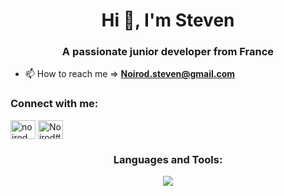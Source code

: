 <h1 align="center">Hi 👋, I'm Steven</h1>
<h3 align="center">A passionate junior developer from France</h3>

- 📫 How to reach me => **Noirod.steven@gmail.com**

<h3 align="centrer">Connect with me:</h3>
<p align="centrer">
<a href="https://linkedin.com/in/noirod" target="blank"><img align="center" src="https://raw.githubusercontent.com/rahuldkjain/github-profile-readme-generator/master/src/images/icons/Social/linked-in-alt.svg" alt="noirod" height="30" width="40" /></a>
<a href="https://discord.gg/Noirod#7729" target="blank"><img align="center" src="https://raw.githubusercontent.com/rahuldkjain/github-profile-readme-generator/master/src/images/icons/Social/discord.svg" alt="Noirod#7729" height="30" width="40" /></a>
</p>

<h3 align="center">Languages and Tools:</h3>
<p align="center">
  <a href="https://skillicons.dev">
    <img src="https://skillicons.dev/icons?i=bootstrap,css,heroku,js,linux,php,py,rails,ruby,vscode,html,figma"/>
  </a>
</p>
